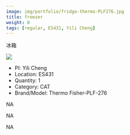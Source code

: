 ```yaml
---
image: img/portfolio/fridge-thermo-PLF276.jpg
title: freezer
weight: 0
tags: [regular, ES431, Yili Cheng]
---
```


冰箱

<!--more-->

![](../../img/portfolio/fridge-thermo-PLF276.jpg)

- PI: Yili Cheng
- Location: ES431
- Quantity: 1
- Category: CAT
- Brand/Model: Thermo Fisher-PLF-276

NA

NA

NA
